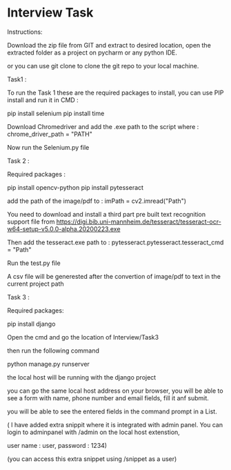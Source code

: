# Interview Task

Instructions:

Download the zip file from GIT and extract to desired location, open the extracted folder as a project on pycharm or any python IDE.

or you can use git clone to clone the git repo to your local machine.



Task1 : 

To run the Task 1 these are the required packages to install, you can use PIP install and run it in CMD :

pip install selenium
pip install time


Download Chromedriver and add the .exe path to the script where : chrome_driver_path = "PATH"

Now run the Selenium.py file



Task 2 :

Required packages :

pip install opencv-python
pip install pytesseract


add the path of the image/pdf to : imPath = cv2.imread("Path")

You need to download and install a third part pre built text recognition support file from 
https://digi.bib.uni-mannheim.de/tesseract/tesseract-ocr-w64-setup-v5.0.0-alpha.20200223.exe

Then add the tesseract.exe path to : pytesseract.pytesseract.tesseract_cmd = "Path"

Run the test.py file

A csv file will be generested after the convertion of image/pdf to text in the current project path




Task 3 :



Required packages:

pip install django



Open the cmd and go the location of Interview/Task3 

then run the following command


python manage.py runserver



the local host will be running with the django project


you can go the same local host address on your browser, you will be able to see a form with name, phone number and email fields, fill it anf submit.


you will be able to see the entered fields in the command prompt in a List.



( I have added extra snippit where it is integrated with admin panel. You can login to adminpanel with /admin on the local host extenstion,

user name : user, password : 1234)



(you can access this extra snippet using /snippet as a user)



